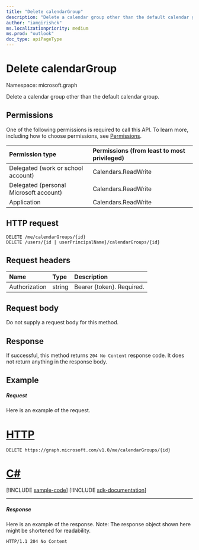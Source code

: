 ```yaml
---
title: "Delete calendarGroup"
description: "Delete a calendar group other than the default calendar group."
author: "iamgirishck"
ms.localizationpriority: medium
ms.prod: "outlook"
doc_type: apiPageType
---
```


# Delete calendarGroup

Namespace: microsoft.graph

Delete a calendar group other than the default calendar group.

## Permissions

One of the following permissions is required to call this API. To learn more, including how to choose permissions, see [Permissions](/graph/permissions-reference).

| Permission type                        | Permissions (from least to most privileged) |
| :------------------------------------- | :------------------------------------------ |
| Delegated (work or school account)     | Calendars.ReadWrite                         |
| Delegated (personal Microsoft account) | Calendars.ReadWrite                         |
| Application                            | Calendars.ReadWrite                         |

## HTTP request

<!-- { "blockType": "ignored" } -->

```http
DELETE /me/calendarGroups/{id}
DELETE /users/{id | userPrincipalName}/calendarGroups/{id}
```

## Request headers

| Name          | Type   | Description               |
| :------------ | :----- | :------------------------ |
| Authorization | string | Bearer {token}. Required. |

## Request body

Do not supply a request body for this method.

## Response

If successful, this method returns `204 No Content` response code. It does not return anything in the response body.

## Example

##### Request

Here is an example of the request.


# [HTTP](#tab/http)
<!-- {
  "blockType": "request",
  "name": "delete_calendargroup"
}-->

```http
DELETE https://graph.microsoft.com/v1.0/me/calendarGroups/{id}
```

# [C#](#tab/csharp)
[!INCLUDE [sample-code](../includes/snippets/csharp/delete-calendargroup-csharp-snippets.md)]
[!INCLUDE [sdk-documentation](../includes/snippets/snippets-sdk-documentation-link.md)]

---


##### Response

Here is an example of the response. Note: The response object shown here might be shortened for readability.

<!-- {
  "blockType": "response",
  "truncated": true
} -->

```http
HTTP/1.1 204 No Content
```

<!-- uuid: 8fcb5dbc-d5aa-4681-8e31-b001d5168d79
2015-10-25 14:57:30 UTC -->

<!-- {
  "type": "#page.annotation",
  "description": "Delete calendarGroup",
  "keywords": "",
  "section": "documentation",
  "tocPath": "",
  "suppressions": [
  ]
}-->

